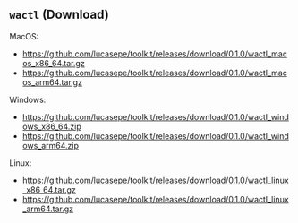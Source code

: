 ## `wactl` (Download)

MacOS:

   * https://github.com/lucasepe/toolkit/releases/download/0.1.0/wactl_macos_x86_64.tar.gz
   * https://github.com/lucasepe/toolkit/releases/download/0.1.0/wactl_macos_arm64.tar.gz
 

Windows:

   * https://github.com/lucasepe/toolkit/releases/download/0.1.0/wactl_windows_x86_64.zip
   * https://github.com/lucasepe/toolkit/releases/download/0.1.0/wactl_windows_arm64.zip


Linux:

   * https://github.com/lucasepe/toolkit/releases/download/0.1.0/wactl_linux_x86_64.tar.gz
   * https://github.com/lucasepe/toolkit/releases/download/0.1.0/wactl_linux_arm64.tar.gz

